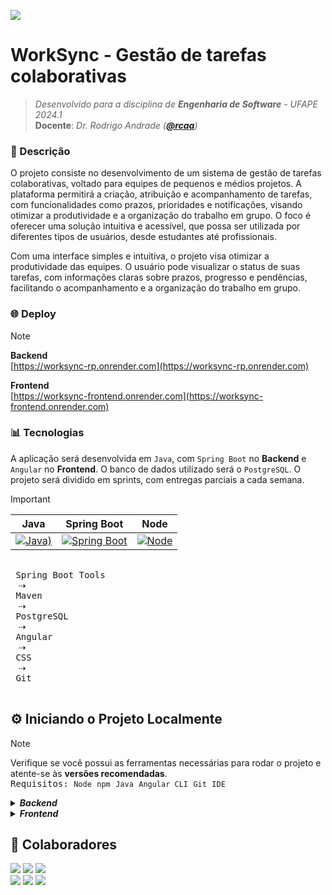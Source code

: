 ![](https://custom-icon-badges.demolab.com/badge/STATUS-FINALIZADO-8957E5.svg?logo=tools&logoColor=white)
# WorkSync - Gestão de tarefas colaborativas
> *Desenvolvido para a disciplina de **Engenharia de Software** - UFAPE 2024.1*\
> **Docente**: *Dr. Rodrigo Andrade (**[@rcaa](https://github.com/rcaa)**)*
> 

### 📑 Descrição 

O projeto consiste no desenvolvimento de
um sistema de gestão de tarefas
colaborativas, voltado para equipes de
pequenos e médios projetos. A plataforma
permitirá a criação, atribuição e
acompanhamento de tarefas, com
funcionalidades como prazos, prioridades e
notificações, visando otimizar a
produtividade e a organização do trabalho
em grupo. O foco é oferecer uma solução
intuitiva e acessível, que possa ser utilizada
por diferentes tipos de usuários, desde
estudantes até profissionais.

Com uma interface simples e intuitiva, o projeto visa otimizar a produtividade das equipes. O usuário pode visualizar o status de suas tarefas, com informações claras sobre prazos, progresso e pendências, facilitando o acompanhamento e a organização do trabalho em grupo.

### 🌐 Deploy

> [!NOTE] 
> **Backend**\
> [https://worksync-rp.onrender.com](https://worksync-rp.onrender.com)
> 
> **Frontend**\
> [https://worksync-frontend.onrender.com](https://worksync-frontend.onrender.com)


### 📊 Tecnologias

A aplicação será desenvolvida em `Java`, com `Spring Boot` no **Backend** e `Angular` no **Frontend**. O banco de dados utilizado será o `PostgreSQL`. O projeto será dividido em sprints, com entregas parciais a cada semana.

> [!IMPORTANT] 
>  
> | Java | Spring Boot | Node 
> | :------------: | :---: | :------: |
> | [![Java)](https://img.shields.io/badge/versão-21-lightblue)](https://www.oracle.com/java/technologies/downloads/) | [![Spring Boot](https://img.shields.io/badge/versão-3.4.2-lightpink)](https://start.spring.io) | [![Node](https://img.shields.io/badge/versão-22.14.0-lightgreen)](https://nodejs.org/en) |

  <kbd> <br> Spring Boot Tools <br> </kbd>  ⇢
  <kbd> <br> Maven <br> </kbd>  ⇢
  <kbd> <br> PostgreSQL <br> </kbd>  ⇢
  <kbd> <br> Angular <br> </kbd>  ⇢
  <kbd> <br> CSS <br> </kbd>  ⇢
  <kbd> <br> Git <br> </kbd>  




## ⚙️ Iniciando o Projeto Localmente
> [!NOTE]
> Verifique se você possui as ferramentas necessárias para rodar o projeto e atente-se às **versões recomendadas**.</samp>\
> <samp>Requisitos: `Node` `npm` `Java` `Angular CLI` `Git` `IDE`</samp>

<details>
  <summary><strong><em>Backend</em></strong></summary>


<br>
  
```bash
# Clone o repositório
$ git clone <https://github.com/WorkSync-organization/worksync-rp.git>

# Acesse a pasta do projeto no terminal/cmd
$ cd worksync-rp/backend

# Instale as dependências
$ mvn clean install

# Execute a aplicação 
$ mvn spring-boot:run
```
</details>

<details>
  <summary><strong><em>Frontend</em></strong></summary>

  <br>
  
  ```bash
# Clone o repositório
$ git clone <https://github.com/WorkSync-organization/worksync-rp.git>

# Acesse a pasta do projeto no terminal/cmd
$ cd worksync-rp/frontend

# Instale as dependências
$ npm install

# Execute a aplicação 
$ ng serve

# Pronto para acessar 🎉
$ <http://localhost:4200/>
```

</details>

## 🎲 Colaboradores

[![](https://img.shields.io/badge/biancacneves-30363D?style=for-the-badge&logo=GitHub-Sponsors&logoColor=8957E5)](https://github.com/biancacneves) 
[![](https://img.shields.io/badge/clnhaaES-30363D?style=for-the-badge&logo=GitHub-Sponsors&logoColor=8957E5)](https://github.com/clnhaaES) 
[![](https://img.shields.io/badge/ellenmariadev-30363D?style=for-the-badge&logo=GitHub-Sponsors&logoColor=8957E5)](https://github.com/ellenmariadev)\
[![](https://img.shields.io/badge/Jeffersonalanmm-30363D?style=for-the-badge&logo=GitHub-Sponsors&logoColor=8957E5)](https://github.com/Jeffersonalanmm) 
[![](https://img.shields.io/badge/RafaelaFoerster-30363D?style=for-the-badge&logo=GitHub-Sponsors&logoColor=8957E5)](https://github.com/RafaelaFoerster) 
[![](https://img.shields.io/badge/Vandielson-30363D?style=for-the-badge&logo=GitHub-Sponsors&logoColor=8957E5)](https://github.com/Vandielson)
